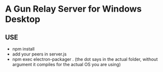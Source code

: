 # A Gun Relay Server for Windows Desktop

## USE

- npm install
- add your peers in server.js
- npm exec electron-packager . (the dot says in the actual folder, without argument it compiles for the actual OS you are using)
